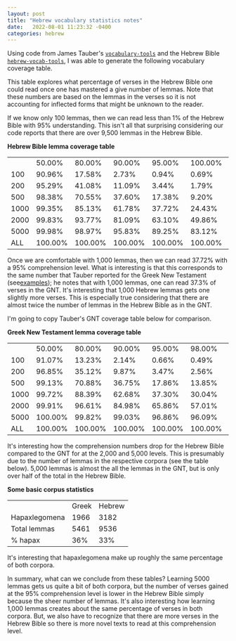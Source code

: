 ```yaml
---
layout: post
title: "Hebrew vocabulary statistics notes"
date:   2022-08-01 11:23:32 -0400
categories: hebrew
---
```



Using code from James Tauber's [`vocabulary-tools`](https://github.com/jtauber/vocabulary-tools) and the Hebrew Bible [`hebrew-vocab-tools`](https://github.com/fhardison/hebrew-vocab-tools), I was able to generate the following vocabulary coverage table.

This table explores what percentage of verses in the Hebrew Bible one could read once one has mastered a give number of lemmas. Note that these numbers are based on the lemmas in the verses so it is not accounting for inflected forms that might be unknown to the reader.

If we know only 100 lemmas, then we can read less than 1% of the Hebrew Bible with 95% understanding. This isn't all that surprising considering our code reports that there are over 9,500 lemmas in the Hebrew Bible. 

**Hebrew Bible lemma coverage table**

<table>
<tr><td></td><td>50.00%</td><td>80.00%</td><td>90.00%</td><td>95.00%</td><td>100.00%</td><td></tr>
<tr><td>100</td><td>90.96%</td><td>17.58%</td><td>2.73%</td><td>0.94%</td><td>0.69%</td></tr>
<tr><td>200</td><td>95.29%</td><td>41.08%</td><td>11.09%</td><td> 3.44%</td><td> 1.79%</td></tr>
<tr><td>500</td><td>98.38%</td><td>70.55%</td><td>37.60%</td><td>17.38%</td><td> 9.20%</td></tr>
<tr><td>1000</td><td>99.35%</td><td>85.13%</td><td>61.78%</td><td>37.72%</td><td>24.43%</td></tr>
<tr><td>2000</td><td>99.83%</td><td>93.77%</td><td>81.09%</td><td>63.10%</td><td>49.86%</td></tr>
<tr><td>5000</td><td>99.98%</td><td>98.97%</td><td>95.83%</td><td>89.25%</td><td>83.12%</td></tr>
<tr><td>ALL</td><td>100.00%</td><td>100.00%</td><td>100.00%</td><td>100.00%</td><td>100.00%
</table>

Once we are comfortable with 1,000 lemmas, then we can read 37.72% with a 95% comprehension level. What is interesting is that this corresponds to the same number that Tauber reported for the Greek New Testament (see[examples](https://github.com/jtauber/vocabulary-tools/blob/master/examples.rst)); he notes that with 1,000 lemmas, one can read 37.3% of verses in the GNT. It's interesting that 1,000 Hebrew lemmas gets one slightly more verses. This is especially true considering that there are almost twice the number of lemmas in the Hebrew Bible as in the GNT.

I'm going to copy Tauber's GNT coverage table below for comparison.

**Greek New Testament lemma coverage table**

<table>
<tr><td></td><td>50.00%</td><td>80.00%</td><td>90.00%</td><td>95.00%</td><td>98.00%</td><td>100.00%</td></tr>
<tr><td>100</td><td>91.07%</td><td>13.23%</td><td> 2.14%</td><td> 0.66%</td><td> 0.49%</td><td> 0.49%</td></tr>
<tr><td>200</td><td>96.85%</td><td>35.12%</td><td> 9.87%</td><td> 3.47%</td><td> 2.56%</td><td> 2.56%</td></tr>
<tr><td>500</td><td>99.13%</td><td>70.88%</td><td>36.75%</td><td>17.86%</td><td>13.85%</td><td>13.84%</td></tr>
<tr><td>1000</td><td>99.72%</td><td>88.39%</td><td>62.68%</td><td>37.30%</td><td>30.04%</td><td>30.01%</td></tr>
<tr><td>2000</td><td>99.91%</td><td>96.61%</td><td>84.98%</td><td>65.86%</td><td>57.01%</td><td>56.97%</td></tr>
<tr><td>5000</td><td>100.00%</td><td>99.82%</td><td>99.03%</td><td>96.86%</td><td>96.09%</td><td>96.06%</td></tr>
<tr><td>ALL</td><td>100.00%</td><td>100.00%</td><td>100.00%</td><td>100.00%</td><td>100.00%</td><td>100.00%</td></tr>
</table>

It's interesting how the comprehension numbers drop for the Hebrew Bible compared to the GNT for at the 2,000 and 5,000 levels. This is presumably due to the number of lemmas in the respective corpora (see the table below). 5,000 lemmas is almost the all the lemmas in the GNT, but is only over half of the total in the Hebrew Bible.

**Some basic corpus statistics**

<table>
<tr><td></td><td>Greek</td><td>Hebrew</td></tr>
<tr><td>Hapaxlegomena</td><td>1966</td><td>3182</td></tr>
<tr><td>Total lemmas</td><td>5461</td><td>9536</td></tr>
<tr><td>% hapax</td><td>36%</td><td>33%</td></tr>
</table>

It's interesting that hapaxlegomena make up roughly the same percentage of both corpora.

In summary, what can we conclude from these tables? Learning 5000 lemmas gets us quite a bit of both corpora, but the number of verses gained at the 95% comprehension level is lower in the Hebrew Bible simply because the sheer number of lemmas. It's also interesting how learning 1,000 lemmas creates about the same percentage of verses in both corpora. But, we also have to recognize that there are more verses in the Hebrew Bible so there is more novel texts to read at this comprehension level.